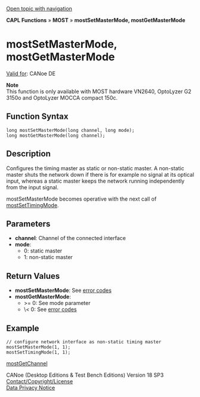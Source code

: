 [Open topic with navigation](../../../../../CANoeDEFamily.htm#Topics/CAPLFunctions/MOST/Functions/CAPLfunctionMOSTSetGetMasterMode.md)

**CAPL Functions** » **MOST** » **mostSetMasterMode, mostGetMasterMode**

# mostSetMasterMode, mostGetMasterMode

[Valid for](../../../Shared/FeatureAvailability.md): CANoe DE

**Note**  
This function is only available with MOST hardware VN2640, OptoLyzer G2 3150o and OptoLyzer MOCCA compact 150c.

## Function Syntax

```plaintext
long mostSetMasterMode(long channel, long mode);
long mostGetMasterMode(long channel);
```

## Description

Configures the timing master as static or non-static master. A non-static master shuts the network down if there is for example no signal at its optical input, whereas a static master keeps the network running independently from the input signal.

mostSetMasterMode becomes operative with the next call of [mostSetTimingMode](CAPLfunctionMOSTSetTimingMode.md).

## Parameters

- **channel**: Channel of the connected interface
- **mode**:
  - 0: static master
  - 1: non-static master

## Return Values

- **mostSetMasterMode**: See [error codes](../CAPLfunctionsMOSTErrorCodes.md)
- **mostGetMasterMode**:
  - \>\= 0: See mode parameter
  - \\\< 0: See [error codes](../CAPLfunctionsMOSTErrorCodes.md)

## Example

```plaintext
// configure network interface as non-static timing master
mostSetMasterMode(1, 1);
mostSetTimingMode(1, 1);
```

[mostGetChannel](CAPLfunctionMOSTGetChannel.md)

CANoe (Desktop Editions & Test Bench Editions) Version 18 SP3  
[Contact/Copyright/License](../../../Shared/ContactCopyrightLicense.md)  
[Data Privacy Notice](https://www.vector.com/int/en/company/get-info/privacy-policy/)
